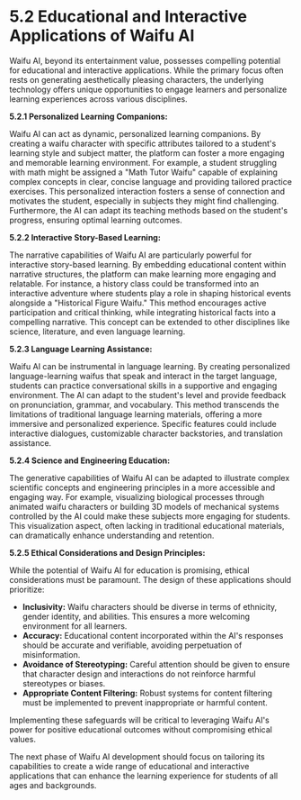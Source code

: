 # 5.2 Educational and Interactive Applications of Waifu AI

Waifu AI, beyond its entertainment value, possesses compelling potential for educational and interactive applications.  While the primary focus often rests on generating aesthetically pleasing characters, the underlying technology offers unique opportunities to engage learners and personalize learning experiences across various disciplines.

**5.2.1 Personalized Learning Companions:**

Waifu AI can act as dynamic, personalized learning companions.  By creating a waifu character with specific attributes tailored to a student's learning style and subject matter, the platform can foster a more engaging and memorable learning environment.  For example, a student struggling with math might be assigned a "Math Tutor Waifu" capable of explaining complex concepts in clear, concise language and providing tailored practice exercises.  This personalized interaction fosters a sense of connection and motivates the student, especially in subjects they might find challenging.  Furthermore, the AI can adapt its teaching methods based on the student's progress, ensuring optimal learning outcomes.

**5.2.2 Interactive Story-Based Learning:**

The narrative capabilities of Waifu AI are particularly powerful for interactive story-based learning.  By embedding educational content within narrative structures, the platform can make learning more engaging and relatable.  For instance, a history class could be transformed into an interactive adventure where students play a role in shaping historical events alongside a "Historical Figure Waifu."  This method encourages active participation and critical thinking, while integrating historical facts into a compelling narrative.  This concept can be extended to other disciplines like science, literature, and even language learning.

**5.2.3 Language Learning Assistance:**

Waifu AI can be instrumental in language learning.  By creating personalized language-learning waifus that speak and interact in the target language, students can practice conversational skills in a supportive and engaging environment.  The AI can adapt to the student's level and provide feedback on pronunciation, grammar, and vocabulary.  This method transcends the limitations of traditional language learning materials, offering a more immersive and personalized experience.  Specific features could include interactive dialogues, customizable character backstories, and translation assistance.

**5.2.4 Science and Engineering Education:**

The generative capabilities of Waifu AI can be adapted to illustrate complex scientific concepts and engineering principles in a more accessible and engaging way.  For example, visualizing biological processes through animated waifu characters or building 3D models of mechanical systems controlled by the AI could make these subjects more engaging for students.  This visualization aspect, often lacking in traditional educational materials, can dramatically enhance understanding and retention.

**5.2.5 Ethical Considerations and Design Principles:**

While the potential of Waifu AI for education is promising, ethical considerations must be paramount.  The design of these applications should prioritize:

* **Inclusivity:** Waifu characters should be diverse in terms of ethnicity, gender identity, and abilities. This ensures a more welcoming environment for all learners.
* **Accuracy:** Educational content incorporated within the AI's responses should be accurate and verifiable, avoiding perpetuation of misinformation.
* **Avoidance of Stereotyping:**  Careful attention should be given to ensure that character design and interactions do not reinforce harmful stereotypes or biases.
* **Appropriate Content Filtering:** Robust systems for content filtering must be implemented to prevent inappropriate or harmful content.

Implementing these safeguards will be critical to leveraging Waifu AI's power for positive educational outcomes without compromising ethical values.


The next phase of Waifu AI development should focus on tailoring its capabilities to create a wide range of educational and interactive applications that can enhance the learning experience for students of all ages and backgrounds.